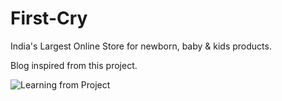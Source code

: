 # First-Cry
 India's Largest Online Store for newborn, baby &amp; kids products.
 
 Blog inspired from this project.
 
 ![Learning from Project](https://kingbond470.hashnode.dev/i-wanted-to-become-a-programmer-but-fail-what-i-learned-or-a-story-of-learning-android-development)
